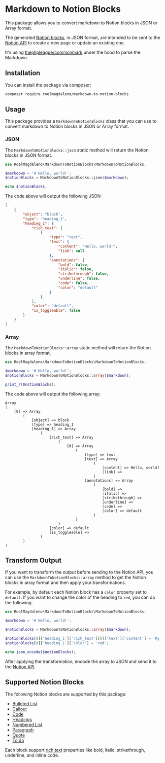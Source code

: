 # Markdown to Notion Blocks

This package allows you to convert markdown to Notion blocks in JSON or Array format.

The generated [Notion blocks](https://developers.notion.com/reference/block), in JSON format, are intended to be sent to the [Notion API](https://developers.notion.com/docs/getting-started) to create a new page or update an existing one.

It's using [thephpleague/commonmark](https://github.com/thephpleague/commonmark) under the hood to parse the Markdown.

## Installation

You can install the package via composer:

```bash
composer require roelmagdaleno/markdown-to-notion-blocks
```

## Usage

This package provides a `MarkdownToNotionBlocks` class that you can use to convert markdown to Notion blocks in JSON or Array format.

### JSON

The `MarkdownToNotionBlocks::json` static method will return the Notion blocks in JSON format.

```php
use RoelMagdaleno\MarkdownToNotionBlocks\MarkdownToNotionBlocks;

$markdown = '# Hello, world!';
$notionBlocks = MarkdownToNotionBlocks::json($markdown);

echo $notionBlocks;
```

The code above will output the following JSON:

```json
[
    {
        "object": "block",
        "type": "heading_1",
        "heading_1": {
            "rich_text": [
                {
                    "type": "text",
                    "text": {
                        "content": "Hello, world!",
                        "link": null
                    },
                    "annotations": {
                        "bold": false,
                        "italic": false,
                        "strikethrough": false,
                        "underline": false,
                        "code": false,
                        "color": "default"
                    }
                }
            ],
            "color": "default",
            "is_toggleable": false
        }
    }
]
```

### Array

The `MarkdownToNotionBlocks::array` static method will return the Notion blocks in array format.

```php
use RoelMagdaleno\MarkdownToNotionBlocks\MarkdownToNotionBlocks;

$markdown = '# Hello, world!';
$notionBlocks = MarkdownToNotionBlocks::array($markdown);

print_r($notionBlocks);
```

The code above will output the following array:

```text
Array
(
    [0] => Array
        (
            [object] => block
            [type] => heading_1
            [heading_1] => Array
                (
                    [rich_text] => Array
                        (
                            [0] => Array
                                (
                                    [type] => text
                                    [text] => Array
                                        (
                                            [content] => Hello, world!
                                            [link] => 
                                        )
                                    [annotations] => Array
                                        (
                                            [bold] => 
                                            [italic] => 
                                            [strikethrough] => 
                                            [underline] => 
                                            [code] => 
                                            [color] => default
                                        )
                                )
                        )
                    [color] => default
                    [is_toggleable] => 
                )
        )
)
```

## Transform Output

If you want to transform the output before sending to the Notion API, you can use the `MarkdownToNotionBlocks::array` method
to get the Notion blocks in array format and then apply your transformations.

For example, by default each Notion block has a `color` property set to `default`. If you want to change the color of the heading to `red`, you can do the following:

```php
use RoelMagdaleno\MarkdownToNotionBlocks\MarkdownToNotionBlocks;

$markdown = '# Hello, world!';

$notionBlocks = MarkdownToNotionBlocks::array($markdown);

$notionBlocks[0]['heading_1']['rich_text'][0]['text']['content'] = 'My heading changed.';
$notionBlocks[0]['heading_1']['color'] = 'red';

echo json_encode($notionBlocks);
```

After applying the transformation, encode the array to JSON and send it to the [Notion API](https://developers.notion.com/docs/getting-started).

## Supported Notion Blocks

The following Notion blocks are supported by this package:

- [Bulleted List](https://developers.notion.com/reference/block#bulleted-list-item)
- [Callout](https://developers.notion.com/reference/block#callout)
- [Code](https://developers.notion.com/reference/block#code)
- [Headings](https://developers.notion.com/reference/block#headings)
- [Numbered List](https://developers.notion.com/reference/block#numbered-list-item)
- [Paragraph](https://developers.notion.com/reference/block#paragraph)
- [Quote](https://developers.notion.com/reference/block#quote)
- [To do](https://developers.notion.com/reference/block#to-do)

Each block support [rich text](https://developers.notion.com/reference/rich-text) properties like bold, italic, strikethrough, underline, and inline code.

